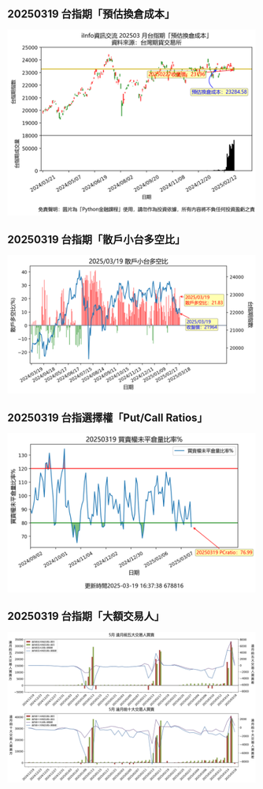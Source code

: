 ## 20250319 台指期「預估換倉成本」
![](images/txfcost.png)

## 20250319 台指期「散戶小台多空比」
![](images/bbiri.png)

## 20250319 台指選擇權「Put/Call Ratios」
![](images/pcratio.png)

## 20250319 台指期「大額交易人」
![](images/blocktrade.png)

